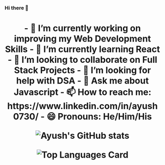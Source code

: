 ### Hi there 👋

<!--
**Ayush0730/Ayush0730** is a ✨ _special_ ✨ repository because its `README.md` (this file) appears on your GitHub profile.

Here are some ideas to get you started:
-->
<h1 align="center">
- 🔭 I’m currently working on improving my Web Development Skills
- 🌱 I’m currently learning React
- 👯 I’m looking to collaborate on Full Stack Projects
- 🤔 I’m looking for help with DSA
- 💬 Ask me about Javascript
- 📫 How to reach me: https://www.linkedin.com/in/ayush0730/
- 😄 Pronouns: He/Him/His

![Ayush's GitHub stats](https://github-readme-stats.vercel.app/api?username=ayush0730&show_icons=true&theme=highcontrast&count_private=true)

![Top Languages Card](https://github-readme-stats.vercel.app/api/top-langs/?username=shinokada&layout=compact)
 </h1>
